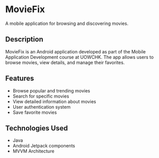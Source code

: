 # MovieFix

A mobile application for browsing and discovering movies.

## Description
MovieFix is an Android application developed as part of the Mobile Application Development course at UOWCHK. The app allows users to browse movies, view details, and manage their favorites.

## Features
- Browse popular and trending movies
- Search for specific movies
- View detailed information about movies
- User authentication system
- Save favorite movies

## Technologies Used
- Java
- Android Jetpack components
- MVVM Architecture
